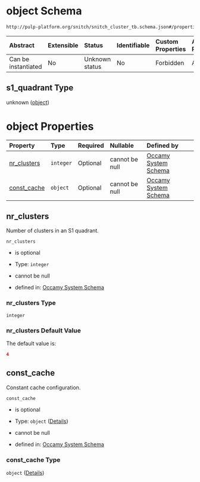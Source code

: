 # object Schema

```txt
http://pulp-platform.org/snitch/snitch_cluster_tb.schema.json#/properties/s1_quadrant
```



| Abstract            | Extensible | Status         | Identifiable | Custom Properties | Additional Properties | Access Restrictions | Defined In                                                       |
| :------------------ | :--------- | :------------- | :----------- | :---------------- | :-------------------- | :------------------ | :--------------------------------------------------------------- |
| Can be instantiated | No         | Unknown status | No           | Forbidden         | Allowed               | none                | [occamy.schema.json*](occamy.schema.json "open original schema") |

## s1\_quadrant Type

unknown ([object](occamy-properties-object.md))

# object Properties

| Property                    | Type      | Required | Nullable       | Defined by                                                                                                                                                                                |
| :-------------------------- | :-------- | :------- | :------------- | :---------------------------------------------------------------------------------------------------------------------------------------------------------------------------------------- |
| [nr_clusters](#nr_clusters) | `integer` | Optional | cannot be null | [Occamy System Schema](occamy-properties-object-properties-nr_clusters.md "http://pulp-platform.org/snitch/snitch_cluster_tb.schema.json#/properties/s1_quadrant/properties/nr_clusters") |
| [const_cache](#const_cache) | `object`  | Optional | cannot be null | [Occamy System Schema](occamy-properties-object-properties-const_cache.md "http://pulp-platform.org/snitch/snitch_cluster_tb.schema.json#/properties/s1_quadrant/properties/const_cache") |

## nr_clusters

Number of clusters in an S1 quadrant.

`nr_clusters`

*   is optional

*   Type: `integer`

*   cannot be null

*   defined in: [Occamy System Schema](occamy-properties-object-properties-nr_clusters.md "http://pulp-platform.org/snitch/snitch_cluster_tb.schema.json#/properties/s1\_quadrant/properties/nr_clusters")

### nr_clusters Type

`integer`

### nr_clusters Default Value

The default value is:

```json
4
```

## const_cache

Constant cache configuration.

`const_cache`

*   is optional

*   Type: `object` ([Details](occamy-properties-object-properties-const_cache.md))

*   cannot be null

*   defined in: [Occamy System Schema](occamy-properties-object-properties-const_cache.md "http://pulp-platform.org/snitch/snitch_cluster_tb.schema.json#/properties/s1\_quadrant/properties/const_cache")

### const_cache Type

`object` ([Details](occamy-properties-object-properties-const_cache.md))

